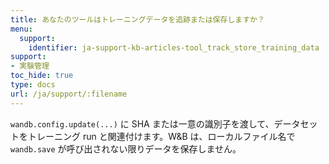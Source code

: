 ```yaml
---
title: あなたのツールはトレーニングデータを追跡または保存しますか？
menu:
  support:
    identifier: ja-support-kb-articles-tool_track_store_training_data
support:
- 実験管理
toc_hide: true
type: docs
url: /ja/support/:filename
---
```


`wandb.config.update(...)` に SHA または一意の識別子を渡して、データセットをトレーニング run と関連付けます。W&B は、ローカルファイル名で `wandb.save` が呼び出されない限りデータを保存しません。